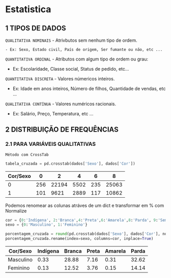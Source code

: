 # Estatistica

## 1 TIPOS DE DADOS

``QUALITATIVA NOMINAIS`` - Atrivbutos sem nenhum tipo de ordem.
```
- Ex: Sexo, Estado civil, País de origem, Ser fumante ou não, etc ...
```

``QUANTITATIVA ORDINAL`` - Atributos com algum tipo de ordem ou grau:

- Ex: Escolaridade, Classe social, Status de pedido, etc...


``QUANTITATIVA DISCRETA`` - Valores númericos inteiros.

- Ex: Idade em anos inteiros, Número de filhos, Quantidade de vendas, etc ...

  
``QUALITATIVA CONTÍNUA`` - Valores numéricos racionais.

- Ex: Salário, Preço, Temperatura, etc ...
  
## 2 DISTRIBUIÇÃO DE FREQUÊNCIAS

### 2.1 PARA VARIÁVEIS QUALITATIVAS

``Método com CrossTab``
```python
tabela_cruzada = pd.crosstab(dados['Sexo'], dados['Cor'])
```
| Cor/Sexo | 0    | 2     | 4    | 6   | 8     |
|----------|------|-------|------|-----|-------|
| 0        | 256  | 22194 | 5502 | 235 | 25063 |
| 1        | 101  | 9621  | 2889 | 117 | 10862 |

Podemos renomear as colunas atráves de um dict e transformar em % com Normalize
```python
cor = {0:'Indígena', 2:'Branca',4:'Preta',6:'Amarela',8:'Parda', 9:'Sem declaração'}
sexo = {0:'Masculino', 1:'Feminino'}

porcentagem_cruzada = round(pd.crosstab(dados['Sexo'], dados['Cor'], normalize=True) * 100, 2)
porcentagem_cruzada.rename(index=sexo, columns=cor, inplace=True)
```
| Cor/Sexo | Indígena | Branca | Preta | Amarela | Parda |
|----------|------|-------|------|-----|-------|
| Masculino | 0.33  | 28.88 | 7.16 | 0.31 | 32.62 |
| Feminino | 0.13  | 12.52  | 3.76 | 0.15 | 14.14 |
